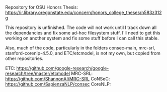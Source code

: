 Repository for OSU Honors Thesis: https://ir.library.oregonstate.edu/concern/honors_college_theses/n583z312g

This repository is unfinished. The code will not work until I track down all the dependancies and fix some ad-hoc filesystem stuff. I'll need to get this working on another system and fix some stuff before I can call this stable.

Also, much of the code, particularly in the folders consec-main, mrc-srl, stanford-corenlp-4.5.0, and ETC/etcmodel, is not my own, but copied from other repositories.

ETC: https://github.com/google-research/google-research/tree/master/etcmodel
MRC-SRL: https://github.com/ShannonAI/MRC-SRL
CoNSeC: https://github.com/SapienzaNLP/consec
CoreNLP: 
#
